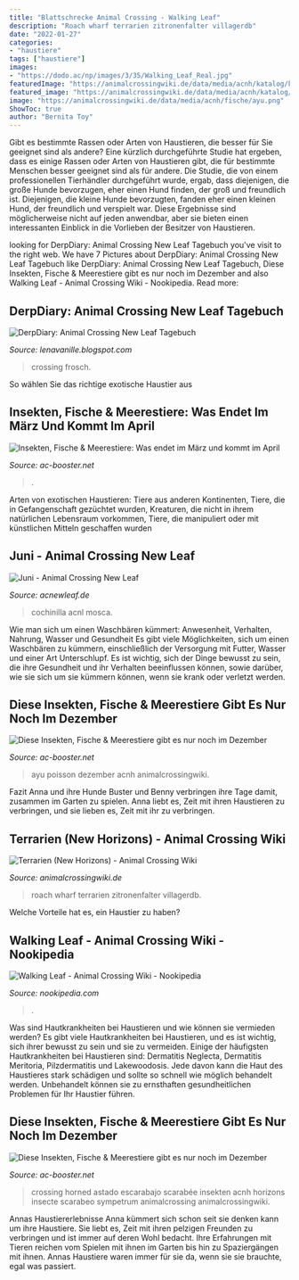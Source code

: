 ```yaml
---
title: "Blattschrecke Animal Crossing - Walking Leaf"
description: "Roach wharf terrarien zitronenfalter villagerdb"
date: "2022-01-27"
categories:
- "haustiere"
tags: ["haustiere"]
images:
- "https://dodo.ac/np/images/3/35/Walking_Leaf_Real.jpg"
featuredImage: "https://animalcrossingwiki.de/data/media/acnh/katalog/klein/lebewesen/ftrinsectmonkicho.png"
featured_image: "https://animalcrossingwiki.de/data/media/acnh/katalog/klein/lebewesen/ftrinsectmonkicho.png"
image: "https://animalcrossingwiki.de/data/media/acnh/fische/ayu.png"
ShowToc: true
author: "Bernita Toy"
---
```



Gibt es bestimmte Rassen oder Arten von Haustieren, die besser für Sie geeignet sind als andere?
Eine kürzlich durchgeführte Studie hat ergeben, dass es einige Rassen oder Arten von Haustieren gibt, die für bestimmte Menschen besser geeignet sind als für andere. Die Studie, die von einem professionellen Tierhändler durchgeführt wurde, ergab, dass diejenigen, die große Hunde bevorzugen, eher einen Hund finden, der groß und freundlich ist. Diejenigen, die kleine Hunde bevorzugten, fanden eher einen kleinen Hund, der freundlich und verspielt war. Diese Ergebnisse sind möglicherweise nicht auf jeden anwendbar, aber sie bieten einen interessanten Einblick in die Vorlieben der Besitzer von Haustieren.

	

		
looking for DerpDiary: Animal Crossing New Leaf Tagebuch you've visit to the right web. We have 7 Pictures about DerpDiary: Animal Crossing New Leaf Tagebuch like DerpDiary: Animal Crossing New Leaf Tagebuch, Diese Insekten, Fische &amp; Meerestiere gibt es nur noch im Dezember and also Walking Leaf - Animal Crossing Wiki - Nookipedia. Read more:
		
    
## DerpDiary: Animal Crossing New Leaf Tagebuch

<img loading=lazy src="https://2.bp.blogspot.com/-2PruAWV35-s/VaPoo2sHBpI/AAAAAAAAHMc/RK21IbKBhDE/s1600/Jacques.png" onerror="this.onerror=null;this.src='https://tse4.mm.bing.net/th?id=OIP.YpVXFBWsDEF_JZhuUGysmgAAAA&amp;pid=15.1';" alt="DerpDiary: Animal Crossing New Leaf Tagebuch">

_Source: lenavanille.blogspot.com_

>crossing frosch. 

	

So wählen Sie das richtige exotische Haustier aus

    
## Insekten, Fische &amp; Meerestiere: Was Endet Im März Und Kommt Im April

<img loading=lazy src="https://animalcrossingwiki.de/data/media/acnh/insekten/vogelfalter.png" onerror="this.onerror=null;this.src='https://tse4.mm.bing.net/th?id=OIP.R66tHYCePzCVDvPhlnibbwHaHa&amp;pid=15.1';" alt="Insekten, Fische &amp; Meerestiere: Was endet im März und kommt im April">

_Source: ac-booster.net_

>. 

	

Arten von exotischen Haustieren: Tiere aus anderen Kontinenten, Tiere, die in Gefangenschaft gezüchtet wurden, Kreaturen, die nicht in ihrem natürlichen Lebensraum vorkommen, Tiere, die manipuliert oder mit künstlichen Mitteln geschaffen wurden

    
## Juni - Animal Crossing New Leaf

<img loading=lazy src="https://image.jimcdn.com/app/cms/image/transf/dimension=268x1024:format=jpg/path/s2d75ac45bde449f0/image/i32557aa4ccd683ca/version/1426605740/image.jpg" onerror="this.onerror=null;this.src='https://tse4.mm.bing.net/th?id=OIP.BlRsQoeSJbdTkvPtL2TGIQAAAA&amp;pid=15.1';" alt="Juni - Animal Crossing New Leaf">

_Source: acnewleaf.de_

>cochinilla acnl mosca. 

	

Wie man sich um einen Waschbären kümmert: Anwesenheit, Verhalten, Nahrung, Wasser und Gesundheit
Es gibt viele Möglichkeiten, sich um einen Waschbären zu kümmern, einschließlich der Versorgung mit Futter, Wasser und einer Art Unterschlupf. Es ist wichtig, sich der Dinge bewusst zu sein, die ihre Gesundheit und ihr Verhalten beeinflussen können, sowie darüber, wie sie sich um sie kümmern können, wenn sie krank oder verletzt werden.

    
## Diese Insekten, Fische &amp; Meerestiere Gibt Es Nur Noch Im Dezember

<img loading=lazy src="https://animalcrossingwiki.de/data/media/acnh/fische/ayu.png" onerror="this.onerror=null;this.src='https://tse4.mm.bing.net/th?id=OIP.ncHwCVX8SAR0xoUes1cLPwHaDt&amp;pid=15.1';" alt="Diese Insekten, Fische &amp; Meerestiere gibt es nur noch im Dezember">

_Source: ac-booster.net_

>ayu poisson dezember acnh animalcrossingwiki. 

	

Fazit
Anna und ihre Hunde Buster und Benny verbringen ihre Tage damit, zusammen im Garten zu spielen. Anna liebt es, Zeit mit ihren Haustieren zu verbringen, und sie lieben es, Zeit mit ihr zu verbringen.

    
## Terrarien (New Horizons) - Animal Crossing Wiki

<img loading=lazy src="https://animalcrossingwiki.de/data/media/acnh/katalog/klein/lebewesen/ftrinsectmonkicho.png" onerror="this.onerror=null;this.src='https://tse4.mm.bing.net/th?id=OIP.upqIH4VxWqeWy_HXcdZe8QAAAA&amp;pid=15.1';" alt="Terrarien (New Horizons) - Animal Crossing Wiki">

_Source: animalcrossingwiki.de_

>roach wharf terrarien zitronenfalter villagerdb. 

	

Welche Vorteile hat es, ein Haustier zu haben?

    
## Walking Leaf - Animal Crossing Wiki - Nookipedia

<img loading=lazy src="https://dodo.ac/np/images/3/35/Walking_Leaf_Real.jpg" onerror="this.onerror=null;this.src='https://tse4.mm.bing.net/th?id=OIP.iILHAEYI6_7CSg__bYxEXgAAAA&amp;pid=15.1';" alt="Walking Leaf - Animal Crossing Wiki - Nookipedia">

_Source: nookipedia.com_

>. 

	

Was sind Hautkrankheiten bei Haustieren und wie können sie vermieden werden?
Es gibt viele Hautkrankheiten bei Haustieren, und es ist wichtig, sich ihrer bewusst zu sein und sie zu vermeiden. Einige der häufigsten Hautkrankheiten bei Haustieren sind: Dermatitis Neglecta, Dermatitis Meritoria, Pilzdermatitis und Lakewoodosis. Jede davon kann die Haut des Haustieres stark schädigen und sollte so schnell wie möglich behandelt werden. Unbehandelt können sie zu ernsthaften gesundheitlichen Problemen für Ihr Haustier führen.

    
## Diese Insekten, Fische &amp; Meerestiere Gibt Es Nur Noch Im Dezember

<img loading=lazy src="https://animalcrossingwiki.de/data/media/acnh/insekten/atlaskaefer.png" onerror="this.onerror=null;this.src='https://tse2.mm.bing.net/th?id=OIP.BTRV_vQJ3KxnUtZJPkfwjgHaHa&amp;pid=15.1';" alt="Diese Insekten, Fische &amp; Meerestiere gibt es nur noch im Dezember">

_Source: ac-booster.net_

>crossing horned astado escarabajo scarabée insekten acnh horizons insecte scarabeo sympetrum animalcrossing animalcrossingwiki. 

	

Annas Haustiererlebnisse
Anna kümmert sich schon seit sie denken kann um ihre Haustiere. Sie liebt es, Zeit mit ihren pelzigen Freunden zu verbringen und ist immer auf deren Wohl bedacht. Ihre Erfahrungen mit Tieren reichen vom Spielen mit ihnen im Garten bis hin zu Spaziergängen mit ihnen. Annas Haustiere waren immer für sie da, wenn sie sie brauchte, egal was passiert.

